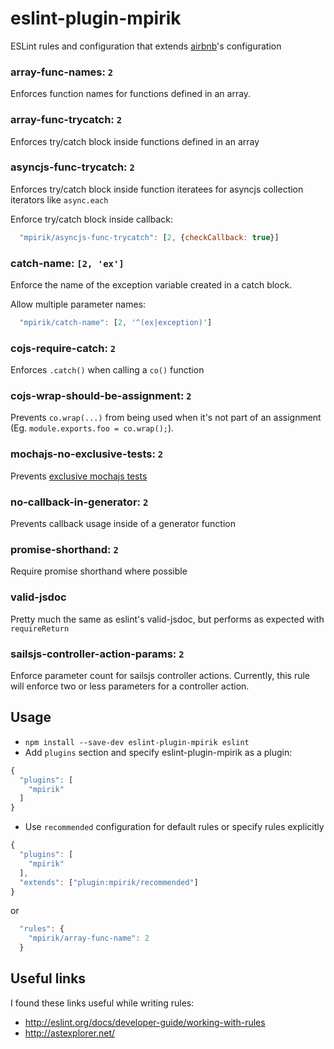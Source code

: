 # eslint-plugin-mpirik

ESLint rules and configuration that extends [airbnb](https://github.com/airbnb/javascript)'s configuration

### array-func-names: `2`
Enforces function names for functions defined in an array.

### array-func-trycatch: `2`
Enforces try/catch block inside functions defined in an array

### asyncjs-func-trycatch: `2`
Enforces try/catch block inside function iteratees for asyncjs collection iterators like `async.each`

Enforce try/catch block inside callback:
```javascript
  "mpirik/asyncjs-func-trycatch": [2, {checkCallback: true}]
```

### catch-name: `[2, 'ex']`
Enforce the name of the exception variable created in a catch block.

Allow multiple parameter names:
```javascript
  "mpirik/catch-name": [2, '^(ex|exception)']
```

### cojs-require-catch: `2`
Enforces `.catch()` when calling a `co()` function

### cojs-wrap-should-be-assignment: `2`
Prevents `co.wrap(...)` from being used when it's not part of an assignment (Eg. `module.exports.foo = co.wrap();`).

### mochajs-no-exclusive-tests: `2`
Prevents [exclusive mochajs tests](https://mochajs.org/#exclusive-tests)

### no-callback-in-generator: `2`
Prevents callback usage inside of a generator function

### promise-shorthand: `2`
Require promise shorthand where possible

### valid-jsdoc
Pretty much the same as eslint's valid-jsdoc, but performs as expected with `requireReturn`


### sailsjs-controller-action-params: `2`
Enforce parameter count for sailsjs controller actions. Currently, this rule will enforce two or less parameters for a controller action.


## Usage

* `npm install --save-dev eslint-plugin-mpirik eslint`
* Add `plugins` section and specify eslint-plugin-mpirik as a plugin:

```javascript
{
  "plugins": [
    "mpirik"
  ]
}
```

* Use `recommended` configuration for default rules or specify rules explicitly


```javascript
{
  "plugins": [
    "mpirik"
  ],
  "extends": ["plugin:mpirik/recommended"]
}
```

or

```javascript
  "rules": {
    "mpirik/array-func-name": 2
  }
```

## Useful links
I found these links useful while writing rules:

* http://eslint.org/docs/developer-guide/working-with-rules
* http://astexplorer.net/
